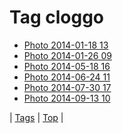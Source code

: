 <!--
title: Tag cloggo
date: 2020-06-28T15:26:59.386Z
tags:
-->
# Tag cloggo

 * [Photo 2014-01-18 13](73713301167.md)
 * [Photo 2014-01-26 09](74591624777.md)
 * [Photo 2014-05-18 16](86119500749.md)
 * [Photo 2014-06-24 11](89750314189.md)
 * [Photo 2014-07-30 17](93323467051.md)
 * [Photo 2014-09-13 10](97372478279.md)

| [Tags](tags.md) | [Top](index.md) |
